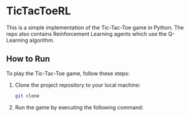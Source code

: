 # TicTacToeRL

This is a simple implementation of the Tic-Tac-Toe game in Python.
The repo also contains Reinforcement Learning agents which use the Q-Learning algorithm.

## How to Run

To play the Tic-Tac-Toe game, follow these steps:

1. Clone the project repository to your local machine:
   ```bash
   git clone 

2. Run the game by executing the following command:
    ```bash